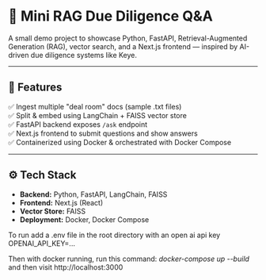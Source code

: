 # 📄 Mini RAG Due Diligence Q&A

A small demo project to showcase Python, FastAPI, Retrieval-Augmented Generation (RAG), vector search, and a Next.js frontend — inspired by AI-driven due diligence systems like Keye.

---

## 🚀 Features

✅ Ingest multiple "deal room" docs (sample .txt files)  
✅ Split & embed using LangChain + FAISS vector store  
✅ FastAPI backend exposes `/ask` endpoint  
✅ Next.js frontend to submit questions and show answers  
✅ Containerized using Docker & orchestrated with Docker Compose

---

## ⚙️ Tech Stack

- **Backend:** Python, FastAPI, LangChain, FAISS
- **Frontend:** Next.js (React)
- **Vector Store:** FAISS
- **Deployment:** Docker, Docker Compose


To run add a .env file in the root directory with an open ai api key
OPENAI_API_KEY=...

Then with docker running, run this command: *docker-compose up --build* and then visit http://localhost:3000
